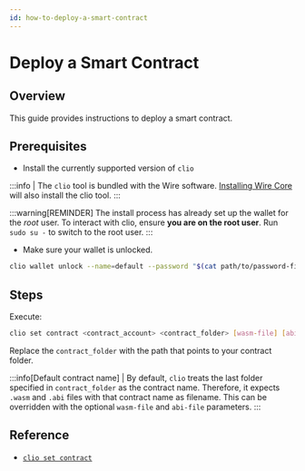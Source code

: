 ```yaml
---
id: how-to-deploy-a-smart-contract
---
```


# Deploy a Smart Contract

## Overview

This guide provides instructions to deploy a smart contract.

## Prerequisites

* Install the currently supported version of `clio`

:::info
| The `clio` tool is bundled with the Wire software. [Installing Wire Core](/docs/getting-started/install-dependencies.md) will also install the clio tool.
:::

:::warning[REMINDER]
The install process has already set up the wallet for the *root* user. To interact with clio, ensure **you are on the root user**. Run `sudo su -` to switch to the root user.
:::

* Make sure your wallet is unlocked.

```sh
clio wallet unlock --name=default --password "$(cat path/to/password-file)"
```

## Steps

Execute:

```sh
clio set contract <contract_account> <contract_folder> [wasm-file] [abi-file]
```

Replace the `contract_folder` with the path that points to your contract folder.

:::info[Default contract name]
| By default, `clio` treats the last folder specified in `contract_folder` as the contract name. Therefore, it expects `.wasm` and `.abi` files with that contract name as filename. This can be overridden with the optional `wasm-file` and `abi-file` parameters.
:::

## Reference

* [`clio set contract`](/docs/api-reference/tooling/clio/command-reference/set/set-contract.md)
